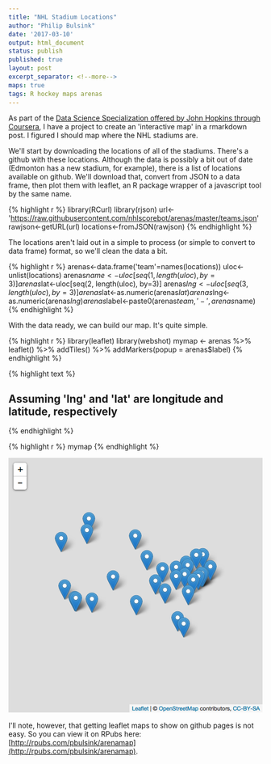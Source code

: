 ```yaml
---
title: "NHL Stadium Locations"
author: "Philip Bulsink"
date: '2017-03-10'
output: html_document
status: publish
published: true
layout: post
excerpt_separator: <!--more-->
maps: true
tags: R hockey maps arenas
---
```

 

 
As part of the [Data Science Specialization offered by John Hopkins through Coursera](https://www.coursera.org/specializations/jhu-data-science), I have a project to create an 'interactive map' in a rmarkdown post. I figured I should map where the NHL stadiums are.
 
<!--more-->
 
We'll start by downloading the locations of all of the stadiums. There's a github with these locations. Although the data is possibly a bit out of date (Edmonton has a new stadium, for example), there is a list of locations available on github. We'll download that, convert from JSON to a data frame, then plot them with leaflet, an R package wrapper of a javascript tool by the same name.
 

{% highlight r %}
library(RCurl)
library(rjson)
url<-'https://raw.githubusercontent.com/nhlscorebot/arenas/master/teams.json'
rawjson<-getURL(url)
locations<-fromJSON(rawjson)
{% endhighlight %}
 
The locations aren't laid out in a simple to process (or simple to convert to data frame) format, so we'll clean the data a bit.

{% highlight r %}
arenas<-data.frame('team'=names(locations))
uloc<-unlist(locations)
arenas$name<-uloc[seq(1, length(uloc), by=3)]
arenas$lat<-uloc[seq(2, length(uloc), by=3)]
arenas$lng<-uloc[seq(3, length(uloc), by=3)]
arenas$lat<-as.numeric(arenas$lat)
arenas$lng<-as.numeric(arenas$lng)
arenas$label<-paste0(arenas$team, ' - ', arenas$name)
{% endhighlight %}
 
With the data ready, we can build our map. It's quite simple. 

{% highlight r %}
library(leaflet)
library(webshot)
mymap <- arenas %>%
    leaflet() %>%
    addTiles() %>%
    addMarkers(popup = arenas$label)
{% endhighlight %}



{% highlight text %}
## Assuming 'lng' and 'lat' are longitude and latitude, respectively
{% endhighlight %}



{% highlight r %}
mymap
{% endhighlight %}

![plot of chunk leafletmap](/images/leafletmap-1.png)
 
I'll note, however, that getting leaflet maps to show on github pages is not easy. So you can view it on RPubs here: [http://rpubs.com/pbulsink/arenamap](http://rpubs.com/pbulsink/arenamap).
